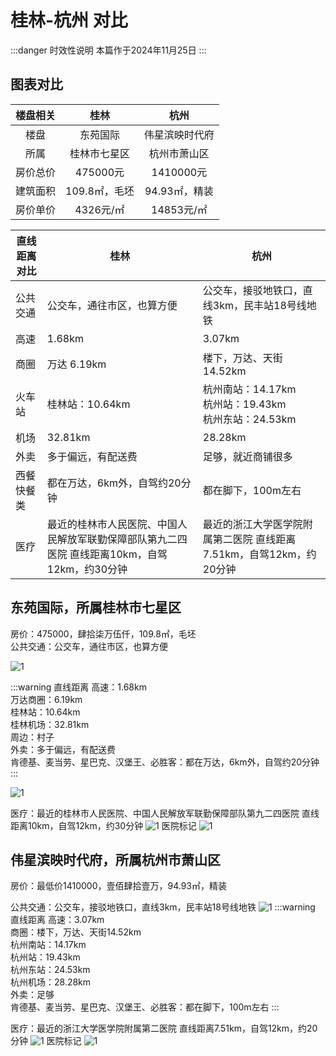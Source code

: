 # 桂林-杭州 对比

:::danger 时效性说明
本篇作于2024年11月25日
:::

## 图表对比

|楼盘相关|桂林|杭州|
|:---:|:---:|:---:|
|楼盘|东苑国际|伟星滨映时代府|
|所属|桂林市七星区|杭州市萧山区|
|房价总价|475000元|1410000元|
|建筑面积|109.8㎡，毛坯|94.93㎡，精装|
|房价单价|4326元/㎡|14853元/㎡|

|直线距离对比|桂林|杭州|
|---|---|---|
|公共交通|公交车，通往市区，也算方便|公交车，接驳地铁口，直线3km，民丰站18号线地铁|
|高速|1.68km|3.07km|
|商圈|万达 6.19km|楼下，万达、天街14.52km|
|火车站|桂林站：10.64km|杭州南站：14.17km<br>杭州站：19.43km<br>杭州东站：24.53km|
|机场|32.81km|28.28km|
|外卖|多于偏远，有配送费|足够，就近商铺很多|
|西餐快餐类|都在万达，6km外，自驾约20分钟|都在脚下，100m左右|
|医疗|最近的桂林市人民医院、中国人民解放军联勤保障部队第九二四医院 直线距离10km，自驾12km，约30分钟|最近的浙江大学医学院附属第二医院 直线距离7.51km，自驾12km，约20分钟|

## 东苑国际，所属桂林市七星区

房价：475000，肆拾柒万伍仟，109.8㎡，毛坯  
公共交通：公交车，通往市区，也算方便

![1](/img/live/house-cmp-hz-gl-0.png)

:::warning 直线距离
高速：1.68km  
万达商圈：6.19km  
桂林站：10.64km  
桂林机场：32.81km  
周边：村子  
外卖：多于偏远，有配送费  
肯德基、麦当劳、星巴克、汉堡王、必胜客：都在万达，6km外，自驾约20分钟
:::

![1](/img/live/house-cmp-hz-gl-1.png)

医疗：最近的桂林市人民医院、中国人民解放军联勤保障部队第九二四医院
直线距离10km，自驾12km，约30分钟
![1](/img/live/house-cmp-hz-gl-2.png)
医院标记
![1](/img/live/house-cmp-hz-gl-3.png)

## 伟星滨映时代府，所属杭州市萧山区

房价：最低价1410000，壹佰肆拾壹万，94.93㎡，精装

公共交通：公交车，接驳地铁口，直线3km，民丰站18号线地铁
![1](/img/live/house-cmp-hz-gl-4.png)
:::warning 直线距离
高速：3.07km  
商圈：楼下，万达、天街14.52km  
杭州南站：14.17km  
杭州站：19.43km  
杭州东站：24.53km  
杭州机场：28.28km  
外卖：足够  
肯德基、麦当劳、星巴克、汉堡王、必胜客：都在脚下，100m左右
:::

医疗：最近的浙江大学医学院附属第二医院
直线距离7.51km，自驾12km，约20分钟
![1](/img/live/house-cmp-hz-gl-5.png)
医院标记
![1](/img/live/house-cmp-hz-gl-6.png)
